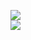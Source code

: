 [![](https://img.shields.io/badge/Made%20With-Github%20Spray-lightgrey.svg?style=for-the-badge&logo=github)](https://github.com/Annihil/github-spray#25189)  
[![](https://i.imgur.com/2DrTn0Z.gif)](https://github.com/Annihil/github-spray)